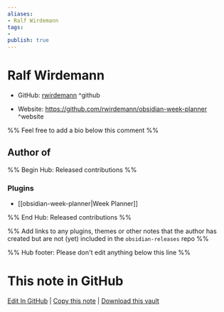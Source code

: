 ```yaml
---
aliases:
- Ralf Wirdemann
tags:
- 
publish: true
---
```


# Ralf Wirdemann

- GitHub: [rwirdemann](https://github.com/rwirdemann/) ^github
<!-- - Discord: `@` ^discord-->
- Website: <https://github.com/rwirdemann/obsidian-week-planner> ^website
<!-- - [[Publish sites|Publish site]]: <https://> ^publish-->

%% Feel free to add a bio below this comment %%


## Author of

%% Begin Hub: Released contributions %%
### Plugins
- [[obsidian-week-planner|Week Planner]]

%% End Hub: Released contributions %%

%% Add links to any plugins, themes or other notes that the author has created but are not (yet) included in the `obsidian-releases` repo %%

<!--
### Unlisted plugins
-->

<!--
### Others
-->

<!--
## Sponsor this author
-->

<!-- - [[GitHub sponsors]]: [Sponsor @rwirdemann on GitHub Sponsors](https://github.com/sponsors/rwirdemann) ^github-sponsor-->
<!-- - [[Buy me a coffee]]: <https://> ^buy-me-a-coffee-->
<!-- - [[PayPal]]: <https://> ^paypal-->
<!-- - [[Patreon]]: <https://> ^patreon-->

<!--
## Follow this author
-->

<!-- - [[YouTube Channels|On YouTube]]: <https://> ^youtube-->
<!-- - Twitter: <https://> ^twitter-->
<!-- - ... -->

%% Hub footer: Please don't edit anything below this line %%

# This note in GitHub

<span class="git-footer">[Edit In GitHub](https://github.dev/obsidian-community/obsidian-hub/blob/main/01%20-%20Community/People/rwirdemann.md "git-hub-edit-note") | [Copy this note](https://raw.githubusercontent.com/obsidian-community/obsidian-hub/main/01%20-%20Community/People/rwirdemann.md "git-hub-copy-note") | [Download this vault](https://github.com/obsidian-community/obsidian-hub/archive/refs/heads/main.zip "git-hub-download-vault") </span>
